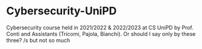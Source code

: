 # Cybersecurity-UniPD
Cybersecurity course held in 2021/2022 & 2022/2023 at CS UniPD by Prof. Conti
and Assistants (Tricomi, Pajola, Bianchi).
Or should I say only by these three? /s but not so much
